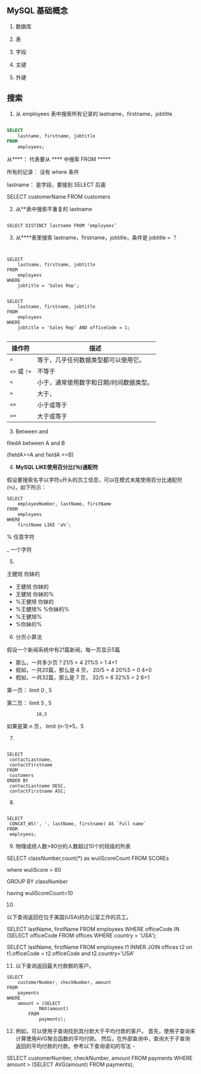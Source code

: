 ## MySQL 基础概念

1. 数据库

2. 表 

3. 字段

4. 主键

5. 外键

## 搜索

1. 从 employees 表中搜索所有记录的 lastname，firstname，jobtitle

```sql

SELECT 
    lastname, firstname, jobtitle
FROM
    employees;

```

从****： 代表要从 **** 中搜索   FROM *****

所有的记录： 没有 where 条件

lastname： 是字段，要接到 SELECT 后面



SELECT customerName FROM customers


2. 从**表中搜索不重复的 lastname

```

SELECT DISTINCT lastname FROM ‘employees’

```


3. 从****表里搜索 lastname，firstname，jobtitle，条件是 jobtitle = ？

```


SELECT 
    lastname, firstname, jobtitle
FROM
    employees
WHERE
    jobtitle = 'Sales Rep';

```


```

SELECT 
    lastname, firstname, jobtitle
FROM
    employees
WHERE
    jobtitle = 'Sales Rep' AND officeCode = 1;


```

| 操作符         | 描述                   |
| ----------- | -------------------- |
| `=`         | 等于，几乎任何数据类型都可以使用它。   |
| `<>` 或 `!=` | 不等于                  |
| `<`         | 小于，通常使用数字和日期/时间数据类型。 |
| `>`         | 大于，                  |
| `<=`        | 小于或等于                |
| `>=`        | 大于或等于                |


3. Between and



filedA between A and B

(fieldA>=A and fieldA <=B)

4. **MySQL LIKE使用百分比(％)通配符**

假设要搜索名字以字符`a`开头的员工信息，可以在模式末尾使用百分比通配符(`％`)，如下所示：

```
SELECT 
    employeeNumber, lastName, firstName
FROM
    employees
WHERE
    firstName LIKE 'a%';
```

%  任意字符

_  一个字符

5. 


王健旭 你妹的


 - 王健旭 你妹的
 - 王健旭 你妹的%
 - %王健旭 你妹的
 - %王健旭% %你妹的%
 - %王健旭%
 - %你妹的%

6. 分页小算法


假设一个新闻系统中有21篇新闻，每一页显示5篇

 - 那么，一共多少页？21/5 = 4  21%5 = 1 4+1
 - 假如，一共20篇，那么是 4 页， 20/5 = 4 20%5 = 0 4+0
 - 假如，一共32篇，那么是 7 页， 32/5 = 6 32%5 = 2 6+1



 第一页： limit 0 , 5

 第二页： limit 5 , 5

               10,5 






  如果是第 n 页， limit   (n-1)*5，5



7. 

```

SELECT
 contactLastname,
 contactFirstname
FROM
 customers
ORDER BY
 contactLastname DESC,
 contactFirstname ASC;

```   

8. 

```

SELECT
 CONCAT_WS(', ', lastName, firstname) AS `Full name`
FROM
 employees;

```

9. 物理成绩人数>80分的人数超过10个的班级的列表


SELECT classNumber,count(*) as wuliScoreCount FROM SCOREs 

where wuliScore > 80

GROUP BY classNumber

having wuliScoreCount>10


10. 

以下查询返回在位于美国(USA)的办公室工作的员工。

SELECT 
    lastName, firstName
FROM
    employees
WHERE
    officeCode IN (SELECT 
            officeCode
        FROM
            offices
        WHERE
            country = 'USA');

SELECT 
    lastName, firstName
FROM
    employees t1
    INNER JOIN
    offices t2
    on t1.officeCode = t2.officeCode and t2.country='USA'


11. 以下查询返回最大付款额的客户。

```
SELECT 
    customerNumber, checkNumber, amount
FROM
    payments
WHERE
    amount = (SELECT 
            MAX(amount)
        FROM
            payments);
```

12. 例如，可以使用子查询找到其付款大于平均付款的客户。 首先，使用子查询来计算使用AVG聚合函数的平均付款。 然后，在外部查询中，查询大于子查询返回的平均付款的付款。参考以下查询语句的写法 -

SELECT 
    customerNumber, checkNumber, amount
FROM
    payments
WHERE
    amount > (SELECT 
            AVG(amount)
        FROM
            payments);




